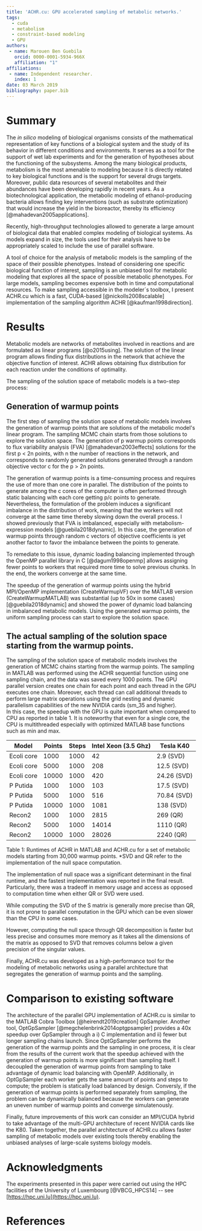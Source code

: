 ```yaml
---
title: 'ACHR.cu: GPU accelerated sampling of metabolic networks.'
tags:
  - cuda
  - metabolism
  - constraint-based modeling
  - GPU
authors:
 - name: Marouen Ben Guebila
   orcid: 0000-0001-5934-966X
   affiliation: "1"
affiliations:
 - name: Independent researcher.
   index: 1
date: 03 March 2019
bibliography: paper.bib
---
```


# Summary

The *in silico* modeling of biological organisms consists of the mathematical representation of key functions of a biological system and the study of its behavior in different conditions and environments. It serves as a tool for the support of wet lab experiments and for the generation of hypotheses about the functioning of the subsystems. Among the many biological 
products, 
metabolism is the most amenable to modeling because it is directly related to key biological functions and is the support for several drugs targets. 
Moreover, public data resources of several metabolites and their abundances have been developing rapidly in recent years. As a biotechnological application, the metabolic modeling 
of ethanol-producing bacteria allows 
finding key interventions (such as substrate optimization) that would increase the yield in the bioreactor, thereby its efficiency [@mahadevan2005applications].
 
Recently, high-throughput technologies allowed to generate a large amount of biological data that enabled complex modeling of biological systems. As models expand in size, the 
tools used for their analysis have to be appropriately scaled to include the use of parallel software.

A tool of choice for the analysis of metabolic models is the sampling of the space of their possible phenotypes. Instead of considering one specific biological function of interest, 
sampling is an unbiased tool for metabolic modeling that explores all the space of possible metabolic phenotypes. For large models, sampling becomes expensive both in time and computational resources. To make 
sampling accessible in the 
modeler´s toolbox, I present ACHR.cu which is a fast, CUDA-based [@nickolls2008scalable] implementation of the sampling algorithm ACHR [@kaufman1998direction].

# Results

Metabolic models are networks of metabolites involved in reactions and are formulated as linear programs [@o2015using]. The solution of the linear program allows finding flux distributions in the network that achieve the objective function of interest. ACHR allows obtaining flux distribution for each reaction under the conditions of optimality.

The sampling of the solution space of metabolic models is a two-step process:

## Generation of warmup points

The first step of sampling the solution space of metabolic models involves the generation of warmup points that are solutions of the metabolic model's linear program. The sampling 
MCMC chain starts from those solutions to explore the solution space. The generation of p warmup points corresponds to flux variability analysis (FVA) [@mahadevan2003effects] solutions 
for the first p < 2n points, with n the number of reactions in the network, and corresponds to randomly generated solutions generated through a random objective vector c for the p > 2n 
points.

The generation of warmup points is a time-consuming process and requires the use of more than one core in parallel. The distribution of the points to generate among the c cores of the computer is often performed through static balancing with each core getting p/c points to generate. Nevertheless, the formulation of the problem induces a significant imbalance in the distribution of work, meaning that the workers will not converge at the same time thereby slowing down the overall process. I showed previously that FVA is imbalanced, 
especially with metabolism-expression models [@guebila2018dynamic]. In this case, the generation of warmup points through random c vectors of objective coefficients is yet another factor to favor the imbalance between the points to generate.

To remediate to this issue, dynamic loading balancing implemented through the OpenMP parallel library in C [@dagum1998openmp] allows assigning fewer points to workers that required more time to solve previous chunks. In the end, the workers converge at the same time.

The speedup of the generation of warmup points using the hybrid MPI/OpenMP implementation (CreateWarmupVF) over the MATLAB version (CreateWarmupMATLAB) was substantial 
(up to 50x in some cases) [@guebila2018dynamic] and showed the power of dynamic load balancing in imbalanced metabolic models. Using the generated warmup points, the uniform sampling process can start to explore the solution space.

## The actual sampling of the solution space starting from the warmup points.

The sampling of the solution space of metabolic models involves the generation of MCMC chains starting from the warmup points.
The sampling in MATLAB was performed using the ACHR sequential function using one sampling chain, and the data was saved every 1000 points. The GPU parallel version creates one chain for each point and each thread in the GPU executes one chain. Moreover, each thread can call additional threads to perform large matrix operations using the grid nesting and dynamic parallelism capabilities of the new NVIDIA cards (sm_35 and higher).   
In this case, the speedup with the GPU is quite important when compared to CPU as reported in table 1. It is noteworthy that even for a single core, the CPU is multithreaded especially with optimized MATLAB 
base functions such as min and max.


| Model         | Points             | Steps           |Intel Xeon (3.5 Ghz)  |Tesla K40    |
| --------------| -------------------| ----------------|----------------------|-------------|
| Ecoli core    | 1000               | 1000            |42                    | 2.9   (SVD) |      |
| Ecoli core    | 5000               | 1000            |208                   | 12.5  (SVD) |
| Ecoli core    | 10000              | 1000            |420                   | 24.26 (SVD) |
| P Putida      | 1000               | 1000            |103                   | 17.5  (SVD) |
| P Putida      | 5000               | 1000            |516                   | 70.84 (SVD) |
| P Putida      | 10000              | 1000            |1081                  | 138   (SVD) |
| Recon2        | 1000               | 1000            |2815                  | 269   (QR)  |
| Recon2        | 5000               | 1000            |14014                 | 1110  (QR)  |
| Recon2        | 10000              | 1000            |28026                 | 2240  (QR)  |
 
Table 1: Runtimes of ACHR in MATLAB and ACHR.cu for a set of metabolic models starting from 30,000 warmup points. *SVD and QR refer to the implementation of the null space computation.

The implementation of null space was a significant determinant in the final runtime, and the fastest implementation was reported in the final result. Particularly, there was a tradeoff in memory usage and access as opposed to computation time when either QR or SVD were used.

While computing the SVD of the S matrix is generally more precise than QR, it is not prone to parallel computation in the GPU which can be even slower than the CPU in some cases.

However, computing the null space through QR decomposition is faster but less precise and consumes more memory as it takes all the dimensions of the matrix as opposed to SVD that removes 
columns below a given precision of the singular values.

Finally, ACHR.cu was developed as a high-performance tool for the modeling of metabolic networks using a parallel architecture that segregates the generation of warmup points and the sampling.

# Comparison to existing software

The architecture of the parallel GPU implementation of ACHR.cu is similar to the MATLAB Cobra Toolbox [@heirendt2019creation] GpSampler. 
Another tool, OptGpSampler [@megchelenbrink2014optgpsampler] provides a 40x speedup over GpSampler through a i) C implementation and ii) fewer but longer sampling chains launch.
Since OptGpSampler performs the generation of the warmup points and the sampling in one process, it is clear from the results of the current work that the speedup achieved with the generation of warmup points is more significant than sampling itself. I decoupled the generation of warmup points from sampling to take advantage of dynamic load balancing with OpenMP. Additionally, in OptGpSampler each worker gets the same amount of points and steps to compute; the problem is statically load balanced by design.
Conversly, if the generation of warmup points is performed separately from sampling, the problem can be dynamically balanced because the workers can generate an uneven number of warmup points and converge simulatenously. 

Finally, future improvements of this work can consider an MPI/CUDA hybrid to take advantage of the multi-GPU architecture of recent NVIDIA cards like the K80. Taken together, the 
parallel architecture of ACHR.cu allows faster sampling of metabolic models over existing tools thereby enabling the unbiased analyses of large-scale systems biology models.

# Acknowledgments

The experiments presented in this paper were carried out using the HPC facilities of the University of Luxembourg [@VBCG_HPCS14] -- see [https://hpc.uni.lu](https://hpc.uni.lu).

# References
